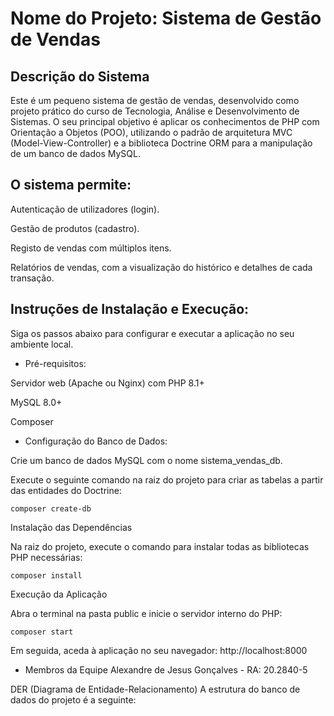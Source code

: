 # Nome do Projeto: Sistema de Gestão de Vendas
## Descrição do Sistema
Este é um pequeno sistema de gestão de vendas, desenvolvido como projeto prático do curso de Tecnologia, Análise e Desenvolvimento de Sistemas. O seu principal objetivo é aplicar os conhecimentos de PHP com Orientação a Objetos (POO), utilizando o padrão de arquitetura MVC (Model-View-Controller) e a biblioteca Doctrine ORM para a manipulação de um banco de dados MySQL.

## O sistema permite:

Autenticação de utilizadores (login).

Gestão de produtos (cadastro).

Registo de vendas com múltiplos itens.

Relatórios de vendas, com a visualização do histórico e detalhes de cada transação.

## Instruções de Instalação e Execução:
Siga os passos abaixo para configurar e executar a aplicação no seu ambiente local.

- Pré-requisitos:

Servidor web (Apache ou Nginx) com PHP 8.1+

MySQL 8.0+

Composer

- Configuração do Banco de Dados:

Crie um banco de dados MySQL com o nome sistema_vendas_db.

Execute o seguinte comando na raiz do projeto para criar as tabelas a partir das entidades do Doctrine:
```
composer create-db
```
Instalação das Dependências

Na raiz do projeto, execute o comando para instalar todas as bibliotecas PHP necessárias:
```
composer install
```
Execução da Aplicação

Abra o terminal na pasta public e inicie o servidor interno do PHP:
```
composer start
```
Em seguida, aceda à aplicação no seu navegador: http://localhost:8000

- Membros da Equipe
Alexandre de Jesus Gonçalves - RA: 20.2840-5

DER (Diagrama de Entidade-Relacionamento)
A estrutura do banco de dados do projeto é a seguinte: